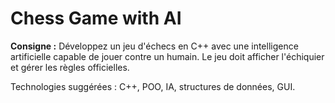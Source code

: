 # Chess Game with AI

**Consigne :**
Développez un jeu d'échecs en C++ avec une intelligence artificielle capable de jouer contre un humain. Le jeu doit afficher l'échiquier et gérer les règles officielles.

Technologies suggérées : C++, POO, IA, structures de données, GUI.

